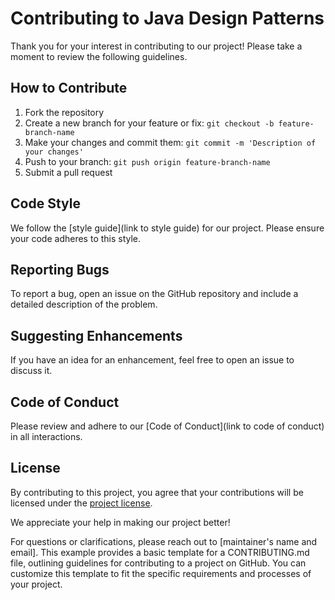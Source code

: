 # Contributing to Java Design Patterns

Thank you for your interest in contributing to our project! Please take a moment to review the following guidelines.

## How to Contribute

1. Fork the repository
2. Create a new branch for your feature or fix: `git checkout -b feature-branch-name`
3. Make your changes and commit them: `git commit -m 'Description of your changes'`
4. Push to your branch: `git push origin feature-branch-name`
5. Submit a pull request

## Code Style

We follow the [style guide](link to style guide) for our project. Please ensure your code adheres to this style.

## Reporting Bugs

To report a bug, open an issue on the GitHub repository and include a detailed description of the problem.

## Suggesting Enhancements

If you have an idea for an enhancement, feel free to open an issue to discuss it.

## Code of Conduct

Please review and adhere to our [Code of Conduct](link to code of conduct) in all interactions.

## License

By contributing to this project, you agree that your contributions will be licensed under the [project license](LICENSE).

We appreciate your help in making our project better!

For questions or clarifications, please reach out to [maintainer's name and email].
This example provides a basic template for a CONTRIBUTING.md file, outlining guidelines for contributing to a project on GitHub. You can customize this template to fit the specific requirements and processes of your project.
